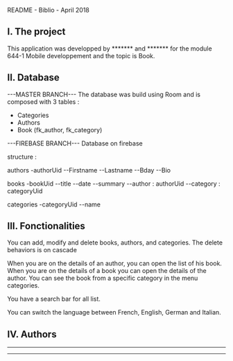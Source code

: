 README - Biblio - April 2018

I. The project
-----------------------
This application was developped by ******* and ******* for the module 644-1 Mobile developpement and the topic is Book.


II. Database
--------------------------

---MASTER BRANCH---
The database was build using Room and is composed with 3 tables :

- Categories
- Authors
- Book (fk_author, fk_category)

---FIREBASE BRANCH---
Database on firebase

structure :

authors
-authorUid
--Firstname
--Lastname
--Bday
--Bio

books
-bookUid
--title
--date
--summary
--author : authorUid
--category : categoryUid


categories
-categoryUid
--name


III. Fonctionalities
--------------------------

You can add, modify and delete books, authors, and categories.
The delete behaviors is on cascade

When you are on the details of an author, you can open the list of his book.
When you are on the details of a book you can open the details of the author.
You can see the book from a specific category in the menu categories.

You have a search bar for all list.

You can switch the language between French, English, German and Italian.


IV. Authors
--------------------------
*******
*******





